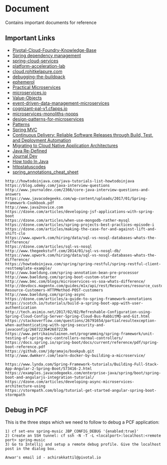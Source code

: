 # Document
Contains important documents for reference

## Important Links
- [Pivotal-Cloud-Foundry-Knowledge-Base](https://discuss.pivotal.io/hc/en-us/categories/200072648-Pivotal-Cloud-Foundry-Knowledge-Base)
- [Spring dependency management](https://gist.github.com/tygern/7ae839d0165e7f2bd141402654dc8966)
- [spring-cloud-services](https://docs.pivotal.io/spring-cloud-services/common/client-dependencies.html)
- [platform-acceleration-lab](https://platform-acceleration-lab-links-v1.cfapps.io/)
- [cloud.rohitkelapure.com](http://cloud.rohitkelapure.com/2016/10/snap-analysis-of-applications.html)
- [debugging-the-buildpack](https://github.com/cloudfoundry/java-buildpack/blob/master/docs/debugging-the-buildpack.md)
- [ephemerol](https://github.com/Pivotal-Field-Engineering/ephemerol)
- [Practical Microservices](https://docs.google.com/document/d/1WU7pKwW-Sx5Wrc0pQoM7r4vrSanXa2VcrQ1F6siCwvY/edit#heading=h.xvv6bc2hme7d)
- [microservices.io](http://microservices.io/index.html)
- [Value-Objects](https://www.infoq.com/presentations/Value-Objects-Dan-Bergh-Johnsson)
- [event-driven-data-management-microservices](https://www.nginx.com/blog/event-driven-data-management-microservices/)
- [cognizant-pal-v1.cfapps.io](https://cognizant-pal-v1.cfapps.io)
- [microservices-monoliths-noops](http://blog.arungupta.me/microservices-monoliths-noops/)
- [design-patterns-for-microservices](https://azure.microsoft.com/en-in/blog/design-patterns-for-microservices/)
- [Patterns](https://docs.microsoft.com/en-us/azure/architecture/patterns/)
- [Spring MVC](https://www.javatpoint.com/spring-3-mvc-tutorial)
- [Continuous Delivery: Reliable Software Releases through Build, Test, and Deployment Automation](http://www.synchronit.com/downloads/Continuous%20Delivery%20-%20Reliable%20Software%20Releases%20Through%20Build,%20Test%20And%20Deployment%20Automation.pdf)
- [Migrating to Cloud Native Application Architectures](https://download3.vmware.com/vmworld/2015/downloads/oreilly-cloud-native-archx.pdf)
- [Java Re-Defined](http://www.java-redefined.com/2013/08/java-collections-internal-working.html)
- [Journal Dev](http://www.journaldev.com/2888/spring-tutorial-spring-core-tutorial)
- [How todo In Java](http://howtodoinjava.com/)
- [httpstatuscodes](http://www.restapitutorial.com/httpstatuscodes.html)
- [spring_annotations_cheat_sheet](http://files.zeroturnaround.com/pdf/zt_spring_annotations_cheat_sheet.pdf)

```text
http://howtodoinjava.com/java-tutorials-list-howtodoinjava 
https://blog.udemy.com/java-interview-questions
http://www.journaldev.com/2366/core-java-interview-questions-and-answers
https://www.javacodegeeks.com/wp-content/uploads/2017/01/Spring-Framework-Cookbook.pdf
http://www.java2novice.com
https://dzone.com/articles/developing-jsf-applications-with-spring-boot
https://dzone.com/articles/when-use-mongodb-rather-mysql
https://dzone.com/articles/spring-projects-best-practices-episode-i
https://dzone.com/articles/making-the-case-for-and-against-lift-and-shift-clo
https://www.upwork.com/hiring/data/sql-vs-nosql-databases-whats-the-difference/
https://dzone.com/articles/sql-vs-nosql
http://www.thegeekstuff.com/2014/01/sql-vs-nosql-db/
https://www.upwork.com/hiring/data/sql-vs-nosql-databases-whats-the-difference/
https://howtodoinjava.com/spring/spring-restful/spring-restful-client-resttemplate-example/
http://www.baeldung.com/spring-annotation-bean-pre-processor
http://www.baeldung.com/spring-boot-custom-starter
http://www.bmc.com/blogs/microservices-vs-soa-whats-difference/
http://devdocs.magento.com/guides/m1x/api/rest/Resources/resource_customers.html#RESTAPI-Resource-Customers-HTTPMethod-POST-customers
http://www.baeldung.com/spring-async
https://dzone.com/articles/a-guide-to-spring-framework-annotations
https://scotch.io/tutorials/build-a-spring-boot-app-with-user-authentication
http://tech.asimio.net/2017/02/02/Refreshable-Configuration-using-Spring-Cloud-Config-Server-Spring-Cloud-Bus-RabbitMQ-and-Git.html
https://stackoverflow.com/questions/26791654/partialresultexception-when-authenticating-with-spring-security-and-javaconfig/26872236#26872236
https://www.petrikainulainen.net/programming/spring-framework/unit-testing-of-spring-mvc-controllers-normal-controllers/
https://docs.spring.io/spring-boot/docs/current/reference/pdf/spring-boot-reference.pdf
https://github.com/jdgramajo/bookpub.git
http://www.dwmkerr.com/learn-docker-by-building-a-microservice/

https://www.lynda.com/Spring-Framework-tutorials/Building-Full-Stack-App-Angular-2-Spring-Boot/573416-2.html
https://examples.javacodegeeks.com/enterprise-java/spring/boot/spring-boot-and-angularjs-integration-tutorial/
https://dzone.com/articles/developing-async-microservices-architecture-using
https://stormpath.com/blog/tutorial-get-started-angular-spring-boot-stormpath
```

## Debug in PCF
This is the three steps which we need to follow to debug a PCF application:
```
1) cf set-env spring-music JBP_CONFIG_DEBUG '{enabled:true}'
2) Create an SSH tunnel: cf ssh -N -T -L <localport>:localhost:<remote port> spring-music
3) Go to Intellij and setup a remote debug profile. Give the localhost post in the dialog box.
```
```
Anwar's email id - achirakkattil@pivotal.io
```

